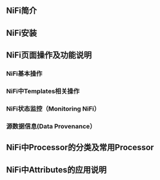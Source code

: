 ## NiFi简介

## NiFi安装

## NiFi页面操作及功能说明

### NiFi基本操作

### NiFi中Templates相关操作

### NiFi状态监控（Monitoring NiFi）

### 源数据信息(Data Provenance）



## NiFi中Processor的分类及常用Processor

## NiFi中Attributes的应用说明

## 

